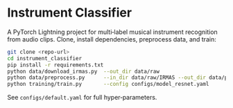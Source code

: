 
# Instrument Classifier

A PyTorch Lightning project for multi‑label musical instrument recognition from audio clips.
Clone, install dependencies, preprocess data, and train:

```bash
git clone <repo-url>
cd instrument_classifier
pip install -r requirements.txt
python data/download_irmas.py  --out_dir data/raw
python data/preprocess.py      --in_dir data/raw/IRMAS --out_dir data/processed
python training/train.py       --config configs/model_resnet.yaml
```

See `configs/default.yaml` for full hyper‑parameters.
